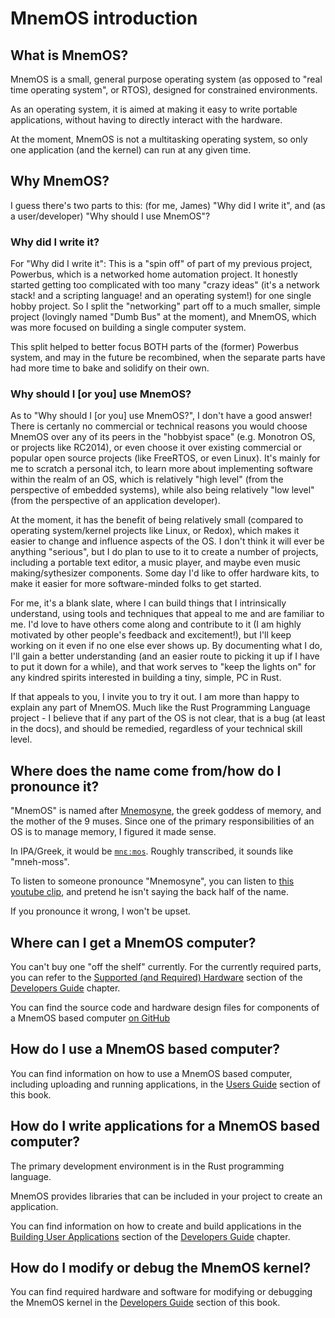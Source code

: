 # MnemOS introduction

## What is MnemOS?

MnemOS is a small, general purpose operating system (as opposed to "real time operating system", or RTOS), designed for constrained environments.

As an operating system, it is aimed at making it easy to write portable applications, without having to directly interact with the hardware.

At the moment, MnemOS is not a multitasking operating system, so only one application (and the kernel) can run at any given time.

## Why MnemOS?

I guess there's two parts to this: (for me, James) "Why did I write it", and (as a user/developer) "Why should I use MnemOS"?

### Why did I write it?

For "Why did I write it": This is a "spin off" of part of my previous project, Powerbus, which is a networked home automation project. It honestly started getting too complicated with too many "crazy ideas" (it's a network stack! and a scripting language! and an operating system!) for one single hobby project. So I split the "networking" part off to a much smaller, simple project (lovingly named "Dumb Bus" at the moment), and MnemOS, which was more focused on building a single computer system.

This split helped to better focus BOTH parts of the (former) Powerbus system, and may in the future be recombined, when the separate parts have had more time to bake and solidify on their own.

### Why should I [or you] use MnemOS?

As to "Why should I [or you] use MnemOS?", I don't have a good answer! There is certanly no commercial or technical reasons you would choose MnemOS over any of its peers in the "hobbyist space" (e.g. Monotron OS, or projects like RC2014), or even choose it over existing commercial or popular open source projects (like FreeRTOS, or even Linux). It's mainly for me to scratch a personal itch, to learn more about implementing software within the realm of an OS, which is relatively "high level" (from the perspective of embedded systems), while also being relatively "low level" (from the perspective of an application developer).

At the moment, it has the benefit of being relatively small (compared to operating system/kernel projects like Linux, or Redox), which makes it easier to change and influence aspects of the OS. I don't think it will ever be anything "serious", but I do plan to use to it to create a number of projects, including a portable text editor, a music player, and maybe even music making/sythesizer components. Some day I'd like to offer hardware kits, to make it easier for more software-minded folks to get started.

For me, it's a blank slate, where I can build things that I intrinsically understand, using tools and techniques that appeal to me and are familiar to me. I'd love to have others come along and contribute to it (I am highly motivated by other people's feedback and excitement!), but I'll keep working on it even if no one else ever shows up. By documenting what I do, I'll gain a better understanding (and an easier route to picking it up if I have to put it down for a while), and that work serves to "keep the lights on" for any kindred spirits interested in building a tiny, simple, PC in Rust.

If that appeals to you, I invite you to try it out. I am more than happy to explain any part of MnemOS. Much like the Rust Programming Language project - I believe that if any part of the OS is not clear, that is a bug (at least in the docs), and should be remedied, regardless of your technical skill level.

## Where does the name come from/how do I pronounce it?

"MnemOS" is named after [Mnemosyne](https://en.wikipedia.org/wiki/Mnemosyne), the greek goddess of memory, and the mother of the 9 muses. Since one of the primary responsibilities of an OS is to manage memory, I figured it made sense.

In IPA/Greek, it would be [`mnɛːmos`](https://en.wikipedia.org/wiki/Help:IPA/Greek). Roughly transcribed, it sounds like "mneh-moss".

To listen to someone pronounce "Mnemosyne", you can listen to [this youtube clip](https://youtu.be/xliDJCBxHAo?t=99), and pretend he isn't saying the back half of the name.

If you pronounce it wrong, I won't be upset.

## Where can I get a MnemOS computer?

You can't buy one "off the shelf" currently. For the currently required parts, you can refer to the [Supported (and Required) Hardware](./dev-guide/hardware.md) section of the [Developers Guide](./dev-guide/intro.md) chapter.

You can find the source code and hardware design files for components of a MnemOS based computer [on GitHub](https://github.com/jamesmunns/pellegrino)

## How do I use a MnemOS based computer?

You can find information on how to use a MnemOS based computer, including uploading and running applications, in the [Users Guide](./user-guide/intro.md) section of this book.

## How do I write applications for a MnemOS based computer?

The primary development environment is in the Rust programming language.

MnemOS provides libraries that can be included in your project to create an application.

You can find information on how to create and build applications in the [Building User Applications](./dev-guide/build-apps.md) section of the [Developers Guide](./dev-guide/intro.md) chapter.

## How do I modify or debug the MnemOS kernel?

You can find required hardware and software for modifying or debugging the MnemOS kernel in the [Developers Guide](./dev-guide/intro.md) section of this book.
